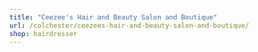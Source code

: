 ```yaml
---
title: "Ceezee's Hair and Beauty Salon and Boutique"
url: /colchester/ceezees-hair-and-beauty-salon-and-boutique/
shop: hairdresser
---
```

